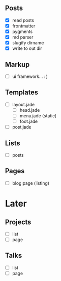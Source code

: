 ## Posts
* [x] read posts
* [x] frontmatter
* [x] pygments
* [x] md parser
* [x] slugify dirname
* [x] write to out dir

## Markup
* [ ] ui framework... :(

## Templates
* [ ] layout.jade
  * [ ] head.jade
  * [ ] menu.jade (static)
  * [ ] foot.jade
* [ ] post.jade

## Lists
* [ ] posts

## Pages
* [ ] blog page (listing)

# Later
## Projects
* [ ] list
* [ ] page
## Talks
* [ ] list
* [ ] page
